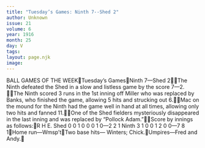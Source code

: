 ```yaml
---
title: "Tuesday’s Games: Ninth 7--Shed 2"
author: Unknown
issue: 21
volume: 6
year: 1916
month: 25
day: V
tags:
layout: page.njk
image:
---
```

BALL GAMES OF THE WEEKTuesday’s GamesNinth 7—Shed 2The Ninth defeated the Shed in a slow and listless game by the score 7—2. The Ninth scored 3 runs in the 1st inning off Miller who was replaced by Banks, who finished the game, allowing 5 hits and strucking out 6.Mac on the mound for the Ninth had the game well in hand at all times, allowing only two hits and fanned 11.One of the Shed fielders mysteriously disappeared in the last inning and was replaced by “Pollock Adam.”Score by innings as follows:R H E. Shed 0 0 1 0 0 0 1 0—2 2 1 Ninth 3 1 0 0 1 2 0 0—7 8 1Home run—Wmsp’tTwo base hits— Winters; Chick.Umpires—Fred and Andy.

